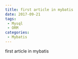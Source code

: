 ```yaml
---
title: first article in mybatis
date: 2017-09-21
tags:
 - Mysql
 - ORM
categories: 
 - Mybatis
---
```


first article in mybatis